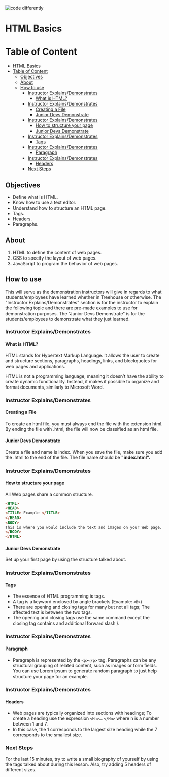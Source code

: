 ![code differently](https://user-images.githubusercontent.com/54545904/91590200-f82ec600-e928-11ea-9433-eea450388abf.png)

# HTML Basics

# Table of Content

- [HTML Basics](#html-basics)
- [Table of Content](#table-of-content)
  - [Objectives](#objectives)
  - [About](#about)
  - [How to use](#how-to-use)
    - [Instructor Explains/Demonstrates](#instructor-explainsdemonstrates)
      - [What is HTML?](#what-is-html)
    - [Instructor Explains/Demonstrates](#instructor-explainsdemonstrates-1)
      - [Creating a File](#creating-a-file)
      - [Junior Devs Demonstrate](#junior-devs-demonstrate)
    - [Instructor Explains/Demonstrates](#instructor-explainsdemonstrates-2)
      - [How to structure your page](#how-to-structure-your-page)
      - [Junior Devs Demonstrate](#junior-devs-demonstrate-1)
    - [Instructor Explains/Demonstrates](#instructor-explainsdemonstrates-3)
      - [Tags](#tags)
    - [Instructor Explains/Demonstrates](#instructor-explainsdemonstrates-4)
      - [Paragraph](#paragraph)
    - [Instructor Explains/Demonstrates](#instructor-explainsdemonstrates-5)
      - [Headers](#headers)
    - [Next Steps](#next-steps)

## Objectives

- Define what is HTML.
- Know how to use a text editor.
- Understand how to structure an HTML page.
- Tags.
- Headers.
- Paragraphs.

## About

1.	HTML to define the content of web pages.
2.	 CSS to specify the layout of web pages.
3.	JavaScript to program the behavior of web pages.

## How to use

This will serve as the demonstration instructors will give in regards to what students/employees have learned whether in Treehouse or otherwise. The "Instructor Explains/Demonstrates" section is for the instructor to explain the following topic and there are pre-made examples to use for demonstration purposes. The "Junior Devs Demonstrate" is for the students/employees to demonstrate what they just learned.

### Instructor Explains/Demonstrates

#### What is HTML?

HTML stands for Hypertext Markup Language. It allows the user to create and structure sections, paragraphs, headings, links, and blockquotes for web pages and applications.

HTML is not a programming language, meaning it doesn’t have the ability to create dynamic functionality. Instead, it makes it possible to organize and format documents, similarly to Microsoft Word.

### Instructor Explains/Demonstrates 

#### Creating a File

To create an html file, you must always end the file with the extension html. By ending the file with .html, the file will now be classified as an html file.

#### Junior Devs Demonstrate

Create a file and name is index. When you save the file, make sure you add the .html to the end of the file. The file name should be **"index.html".**

### Instructor Explains/Demonstrates 

#### How to structure your page

All Web pages share a common structure.
```html
<HTML>
<HEAD>
<TITLE> Example </TITLE>
</HEAD>
<BODY>
This is where you would include the text and images on your Web page.
</BODY>
</HTML>
```

#### Junior Devs Demonstrate

Set up your first page by using the structure talked about. 

### Instructor Explains/Demonstrates 

#### Tags

- The essence of HTML programming is tags.
- A tag is a keyword enclosed by angle brackets (Example: ```<B>```)
- There are opening and closing tags for many but not all tags; The affected text is between the two tags.
- The opening and closing tags use the same command except the closing tag contains and additional forward slash /.


### Instructor Explains/Demonstrates 

#### Paragraph

- Paragraph is represented by the ```<p></p>``` tag. Paragraphs can be any structural grouping of related content, such as images or form fields. You can use Lorem ipsum to generate random paragraph to just help structure your page for an example.

### Instructor Explains/Demonstrates

#### Headers

- Web pages are typically organized into sections with headings; To create a heading use the expression ```<Hn>….</Hn>``` where n is a number between 1 and 7.
- In this case, the 1 corresponds to the largest size heading while the 7 corresponds to the smallest size.


### Next Steps

For the last 15 minutes, try to write a small biography of yourself by using the tags talked about during this lesson. Also, try adding 5 headers of different sizes.




 

